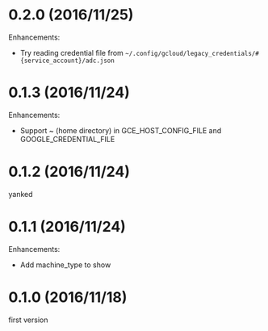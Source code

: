 # 0.2.0 (2016/11/25)

Enhancements:

* Try reading credential file from `~/.config/gcloud/legacy_credentials/#{service_account}/adc.json`

# 0.1.3 (2016/11/24)

Enhancements:

* Support ~ (home directory) in GCE_HOST_CONFIG_FILE and GOOGLE_CREDENTIAL_FILE

# 0.1.2 (2016/11/24)

yanked

# 0.1.1 (2016/11/24)

Enhancements:

* Add machine_type to show

# 0.1.0 (2016/11/18)

first version

